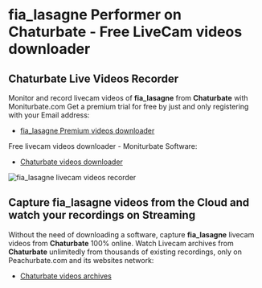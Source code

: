 # fia_lasagne Performer on Chaturbate - Free LiveCam videos downloader

## Chaturbate Live Videos Recorder

Monitor and record livecam videos of **fia_lasagne** from **Chaturbate** with Moniturbate.com
Get a premium trial for free by just and only registering with your Email address:
* [fia_lasagne Premium videos downloader](https://moniturbate.com/request-demo-licence-key.html)

Free livecam videos downloader - Moniturbate Software:
* [Chaturbate videos downloader](https://moniturbate.com/moniturbate-download-software.html)

![fia_lasagne livecam videos recorder](https://peachurnet.com/templates/moniturbate-software.png)


## Capture fia_lasagne videos from the Cloud and watch your recordings on Streaming

Without the need of downloading a software, capture **fia_lasagne** livecam videos from **Chaturbate** 100% online.
Watch Livecam archives from **Chaturbate** unlimitedly from thousands of existing recordings, only on Peachurbate.com and its websites network:
* [Chaturbate videos archives](https://peachurnet.com/)